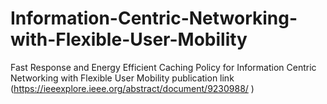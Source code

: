 # Information-Centric-Networking-with-Flexible-User-Mobility
Fast Response and Energy Efficient Caching Policy for Information Centric Networking with Flexible User Mobility
publication link  (https://ieeexplore.ieee.org/abstract/document/9230988/ )
